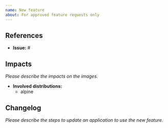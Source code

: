 ```yaml
---
name: New feature
about: For approved feature requests only
---
```


## References

- **Issue:** #

## Impacts

*Please describe the impacts on the images.*

- **Involved distributions:**
  - alpine

## Changelog

*Please describe the steps to update an application to use the new feature.*
